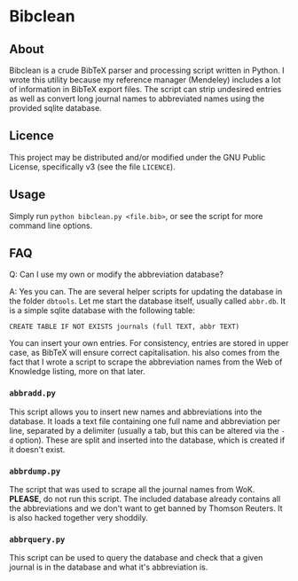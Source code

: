 Bibclean
=============================================

About
-----

Bibclean is a crude BibTeX parser and processing script written in Python. I wrote this utility because my reference manager (Mendeley) includes a lot of information in BibTeX export files. The script can strip undesired entries as well as convert long journal names to abbreviated names using the provided sqlite database.

Licence
-------

This project may be distributed and/or modified under the GNU Public License, specifically v3 (see the file `LICENCE`).

Usage
-----

Simply run `python bibclean.py <file.bib>`, or see the script for more command line options.

FAQ
---

Q: Can I use my own or modify the abbreviation database?

A: Yes you can. The are several helper scripts for updating the database in the folder `dbtools`. Let me start the database itself, usually called `abbr.db`. It is a simple sqlite database with the following table:

	CREATE TABLE IF NOT EXISTS journals (full TEXT, abbr TEXT)

You can insert your own entries. For consistency, entries are stored in upper case, as BibTeX will ensure correct capitalisation. his also comes from the fact that I wrote a script to scrape the abbreviation names from the Web of Knowledge listing, more on that later.

### `abbradd.py`

This script allows you to insert new names and abbreviations into the database. It loads a text file containing one full name and abbreviation per line, separated by a delimiter (usually a tab, but this can be altered via the `-d` option). These are split and inserted into the database, which is created if it doesn't exist.

### `abbrdump.py`

The script that was used to scrape all the journal names from WoK. **PLEASE**, do not run this script. The included database already contains all the abbreviations and we don't want to get banned by Thomson Reuters. It is also hacked together very shoddily. 

### `abbrquery.py`

This script can be used to query the database and check that a given journal is in the database and what it's abbreviation is.

